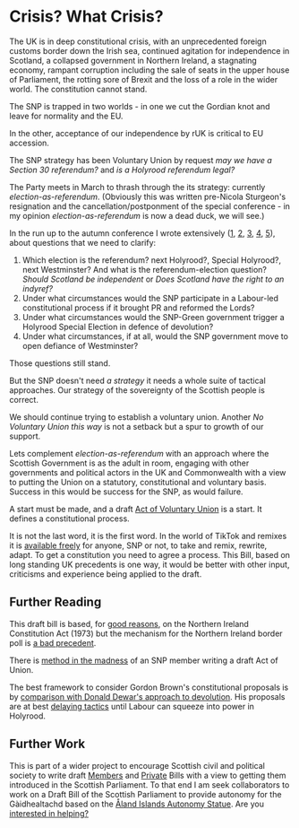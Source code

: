 # Crisis? What Crisis?

The UK is in deep constitutional crisis, with an unprecedented foreign customs border down the Irish sea, continued agitation for independence in Scotland, a collapsed government in Northern Ireland, a stagnating economy, rampant corruption including the sale of seats in the upper house of Parliament, the rotting sore of Brexit and the loss of a role in the wider world. The constitution cannot stand.

The SNP is trapped in two worlds - in one we cut the Gordian knot and leave for normality and the EU.

In the other, acceptance of our independence by rUK is critical to EU accession.

The SNP strategy has been Voluntary Union by request *may we have a Section 30 referendum?* and *is a Holyrood referendum legal?*

The Party meets in March to thrash through the its strategy: currently *election-as-referendum*. (Obviously this was written pre-Nicola Sturgeon's resignation and the cancellation/postponment of the special conference - in my opinion *election-as-referendum* is now a dead duck, we will see.)

In the run up to the autumn conference I wrote extensively ([1](https://bellacaledonia.org.uk/2022/10/03/92241/), [2](https://bellacaledonia.org.uk/2022/10/04/stronger-things/), [3](https://bellacaledonia.org.uk/2022/10/05/future-sovereignty/), [4](https://bellacaledonia.org.uk/2022/10/06/under-what-circumstances-would-the-snp-green-government-trigger-a-holyrood-special-election-in-defence-of-devolution/), [5](https://bellacaledonia.org.uk/2022/10/07/under-what-circumstances-if-at-all-would-the-snp-government-move-to-open-defiance-of-westminster/)), about questions that we need to clarify:

1. Which election is the referendum? next Holyrood?, Special Holyrood?, next Westminster? And what is the referendum-election question? *Should Scotland be independent* or *Does Scotland have the right to an indyref?*
2. Under what circumstances would the SNP participate in a Labour-led constitutional process if it brought PR and reformed the Lords?
3. Under what circumstances would the SNP-Green government trigger a Holyrood Special Election in defence of devolution?
4. Under what circumstances, if at all, would the SNP government move to open defiance of Westminster?

Those questions still stand.

<span class="newthought">But the SNP doesn't need *a strategy*</span> it needs a whole suite of tactical approaches. Our strategy of the sovereignty of the Scottish people is correct.

We should continue trying to establish a voluntary union. Another *No Voluntary Union this way* is not a setback but a spur to growth of our support.

Lets complement *election-as-referendum* with an approach where the Scottish Government is as the adult in room, engaging with other governments and political actors in the UK and Commonwealth with a view to putting the Union on a statutory, constitutional and voluntary basis. Success in this would be success for the SNP, as would failure.

<span class="newthought">A start must be made</span>, and a draft [Act of Voluntary Union](https://github.com/gordonguthrie/voluntaryunion) is a start. It defines a constitutional process.

It is not the last word, it is the first word. In the world of TikTok and remixes it is [available freely](./why_github.html) for anyone, SNP or not, to take and remix, rewrite, adapt. To get a constitution you need to agree a process. This Bill, based on long standing UK precedents is one way, it would be better with other input, criticisms and experience being applied to the draft.

## Further Reading

This draft bill is based, for [good reasons](./why_base_it_on_the_NI_Constitution_Act_1973.html), on the Northern Ireland Constitution Act (1973) but the mechanism for the Northern Ireland border poll is [a bad precedent](./NI_is_a_bad_example.html).


There is [method in the madness](how_does_an_SNP_member_end_up_writing_an_Act_of_Union) of an SNP member writing a draft Act of Union.

The best framework to consider Gordon Brown's constitutional proposals is by [comparison with Donald Dewar's approach to devolution](dewar_vs_brown.html). His proposals are at best [delaying tactics](./popular_sovereignty.html) until Labour can squeeze into power in Holyrood.


## Further Work

This is part of a wider project to encourage Scottish civil and political society to write draft [Members](https://www.parliament.scot/about/how-parliament-works/parliament-rules-and-guidance/standing-orders/chapter-9-public-bill-procedures#topOfNav) and [Private](https://www.parliament.scot/about/how-parliament-works/parliament-rules-and-guidance/standing-orders/chapter-9a-private-bill-procedures#topOfNav) Bills with a view to getting them introduced in the Scottish Parliament. To that end I am seek collaborators to work on a Draft Bill of the Scottish Parliament to provide autonomy for the Gàidhealtachd based on the [Åland Islands Autonomy Statue](./resources/FI_SE_930101_Act_on_the_Autonomy_of_Aland.pdf). Are you [interested in helping?](./Scotland_is_a_voluntary_union.html)
